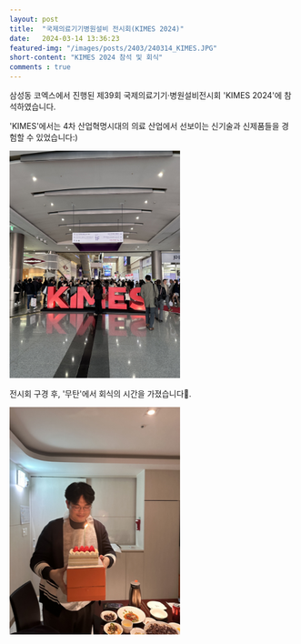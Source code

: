 ```yaml
---
layout: post 
title:  "국제의료기기병원설비 전시회(KIMES 2024)"
date:   2024-03-14 13:36:23
featured-img: "/images/posts/2403/240314_KIMES.JPG"
short-content: "KIMES 2024 참석 및 회식"
comments : true
---
```



삼성동 코엑스에서 진행된 제39회 국제의료기기·병원설비전시회 'KIMES 2024'에 참석하였습니다.

'KIMES'에서는 4차 산업혁명시대의 의료 산업에서 선보이는 신기술과 신제품들을 경험할 수 있었습니다:)

<span class="image featured"><img src="/images/posts/2403/240314_KIMES.JPG" alt="" style='height: 400px; object-fit: contain;'></span>

전시회 구경 후, '무탄'에서 회식의 시간을 가졌습니다🤩.

<span class="image featured"><img src="/images/posts/2403/240314_WangBirthday.JPG" alt="" style='height: 400px; object-fit: contain;'></span>

